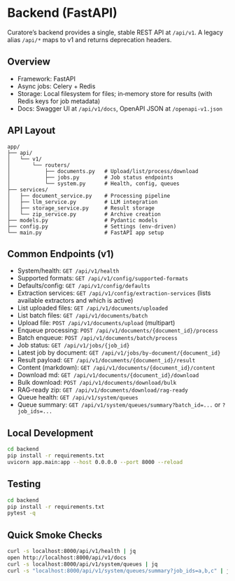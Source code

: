 # Backend (FastAPI)

Curatore’s backend provides a single, stable REST API at `/api/v1`. A legacy alias `/api/*` maps to v1 and returns deprecation headers.

## Overview
- Framework: FastAPI
- Async jobs: Celery + Redis
- Storage: Local filesystem for files; in‑memory store for results (with Redis keys for job metadata)
- Docs: Swagger UI at `/api/v1/docs`, OpenAPI JSON at `/openapi-v1.json`

## API Layout
```
app/
├── api/
│   └── v1/
│       └── routers/
│           ├── documents.py   # Upload/list/process/download
│           ├── jobs.py        # Job status endpoints
│           └── system.py      # Health, config, queues
├── services/
│   ├── document_service.py    # Processing pipeline
│   ├── llm_service.py         # LLM integration
│   ├── storage_service.py     # Result storage
│   └── zip_service.py         # Archive creation
├── models.py                  # Pydantic models
├── config.py                  # Settings (env‑driven)
└── main.py                    # FastAPI app setup
```

## Common Endpoints (v1)
- System/health: `GET /api/v1/health`
- Supported formats: `GET /api/v1/config/supported-formats`
- Defaults/config: `GET /api/v1/config/defaults`
- Extraction services: `GET /api/v1/config/extraction-services` (lists available extractors and which is active)
- List uploaded files: `GET /api/v1/documents/uploaded`
- List batch files: `GET /api/v1/documents/batch`
- Upload file: `POST /api/v1/documents/upload` (multipart)
- Enqueue processing: `POST /api/v1/documents/{document_id}/process`
- Batch enqueue: `POST /api/v1/documents/batch/process`
- Job status: `GET /api/v1/jobs/{job_id}`
- Latest job by document: `GET /api/v1/jobs/by-document/{document_id}`
- Result payload: `GET /api/v1/documents/{document_id}/result`
- Content (markdown): `GET /api/v1/documents/{document_id}/content`
- Download md: `GET /api/v1/documents/{document_id}/download`
- Bulk download: `POST /api/v1/documents/download/bulk`
- RAG‑ready zip: `GET /api/v1/documents/download/rag-ready`
- Queue health: `GET /api/v1/system/queues`
- Queue summary: `GET /api/v1/system/queues/summary?batch_id=...` or `?job_ids=...`

## Local Development
```bash
cd backend
pip install -r requirements.txt
uvicorn app.main:app --host 0.0.0.0 --port 8000 --reload
```

## Testing
```bash
cd backend
pip install -r requirements.txt
pytest -q
```

## Quick Smoke Checks
```bash
curl -s localhost:8000/api/v1/health | jq
open http://localhost:8000/api/v1/docs
curl -s localhost:8000/api/v1/system/queues | jq
curl -s "localhost:8000/api/v1/system/queues/summary?job_ids=a,b,c" | jq
```
